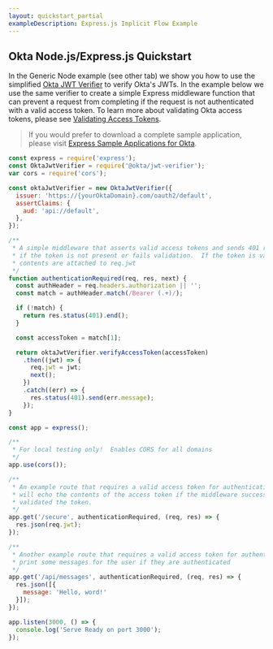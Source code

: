 ```yaml
---
layout: quickstart_partial
exampleDescription: Express.js Implicit Flow Example
---
```


## Okta Node.js/Express.js Quickstart

In the Generic Node example (see other tab) we show you how to use the simplified [Okta JWT Verifier](https://www.npmjs.com/package/@okta/jwt-verifier) to verify Okta's JWTs.  In the example below we use the same verifier to create a simple Express middleware function that can prevent a request from completing if the request is not authenticated with a valid access token.  To learn more about validating Okta access tokens, please see [Validating Access Tokens](/standards/OAuth/#validating-access-tokens).

> If you would prefer to download a complete sample application, please visit [Express Sample Applications for Okta][].

```javascript
const express = require('express');
const OktaJwtVerifier = require('@okta/jwt-verifier');
var cors = require('cors');

const oktaJwtVerifier = new OktaJwtVerifier({
  issuer: 'https://{yourOktaDomain}.com/oauth2/default',
  assertClaims: {
    aud: 'api://default',
  },
});

/**
 * A simple middleware that asserts valid access tokens and sends 401 responses
 * if the token is not present or fails validation.  If the token is valid its
 * contents are attached to req.jwt
 */
function authenticationRequired(req, res, next) {
  const authHeader = req.headers.authorization || '';
  const match = authHeader.match(/Bearer (.+)/);

  if (!match) {
    return res.status(401).end();
  }

  const accessToken = match[1];

  return oktaJwtVerifier.verifyAccessToken(accessToken)
    .then((jwt) => {
      req.jwt = jwt;
      next();
    })
    .catch((err) => {
      res.status(401).send(err.message);
    });
}

const app = express();

/**
 * For local testing only!  Enables CORS for all domains
 */
app.use(cors());

/**
 * An example route that requires a valid access token for authentication, it
 * will echo the contents of the access token if the middleware successfully
 * validated the token.
 */
app.get('/secure', authenticationRequired, (req, res) => {
  res.json(req.jwt);
});

/**
 * Another example route that requires a valid access token for authentication, and
 * print some messages for the user if they are authenticated
 */
app.get('/api/messages', authenticationRequired, (req, res) => {
  res.json([{
    message: 'Hello, word!'
  }]);
});

app.listen(3000, () => {
  console.log('Serve Ready on port 3000');
});
```

[Express Sample Applications for Okta]: https://github.com/okta/samples-nodejs-express-4
